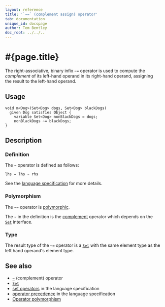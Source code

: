 ```yaml
---
layout: reference
title: '`~=` (complement assign) operator'
tab: documentation
unique_id: docspage
author: Tom Bentley
doc_root: ../../..
---
```


# #{page.title}

The right-associative, binary infix `~=` operator is used to compute the 
*complement* of its left-hand operand in its right-hand operand, assigning the 
result to the left-hand operand. 

## Usage 

<!-- check:none -->
<!-- try: -->
    void m<Dog>(Set<Dog> dogs, Set<Dog> blackDogs) 
      given Dog satisfies Object {
        variable Set<Dog> nonBlackDogs = dogs;
        nonBlackDogs ~= blackDogs;
    }

## Description


### Definition

The `~` operator is defined as follows:

<!-- check:none -->
<!-- try: -->
    lhs = lhs ~ rhs

See the [language specification](#{site.urls.spec_current}#sets) for 
more details.

### Polymorphism

The `~=` operator is [polymorphic](#{page.doc_root}/reference/operator/operator-polymorphism).

The `~` in the definition is the [complement](../complement) operator 
which depends on the [`Set`](#{site.urls.apidoc_current}/Set.type.html) interface.

### Type

The result type of the `~=` operator is a [`Set`](#{site.urls.apidoc_current}/Set.type.html) with the same element type as 
the left hand operand's element type.

## See also

* [`~`](../complement) (complement) operator
* [`Set`](#{site.urls.apidoc_current}/Set.type.html)
* [set operators](#{site.urls.spec_current}#sets) in the 
  language specification
* [operator precedence](#{site.urls.spec_current}#operatorprecedence) in the 
  language specification
* [Operator polymorphism](#{page.doc_root}/tour/language-module/#operator_polymorphism) 

